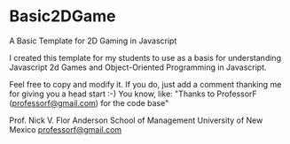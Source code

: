 Basic2DGame
===========

A Basic Template for 2D Gaming in Javascript

I created this template for my students to use as a basis for understanding Javascript 2d Games
and Object-Oriented Programming in Javascript.

Feel free to copy and modify it.  If you do, just add a comment thanking me for giving you a
head start :-)  You know, like: "Thanks to ProfessorF (professorf@gmail.com) for the code base"

Prof. Nick V. Flor
Anderson School of Management
University of New Mexico
professorf@gmail.com
